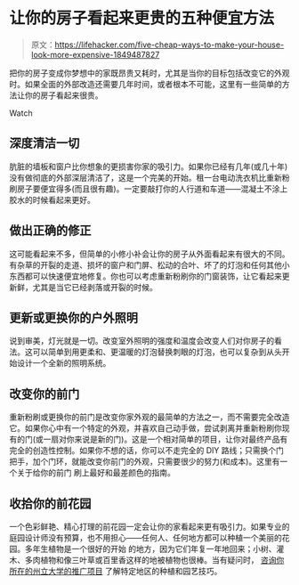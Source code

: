 # 让你的房子看起来更贵的五种便宜方法

> 原文：<https://lifehacker.com/five-cheap-ways-to-make-your-house-look-more-expensive-1849487827>

把你的房子变成你梦想中的家既昂贵又耗时，尤其是当你的目标包括改变它的外观时。如果全面的外部改造还需要几年时间，或者根本不可能，这里有一些简单的方法让你的房子看起来很贵。

Watch

## 深度清洁一切

肮脏的墙板和窗户比你想象的更损害你家的吸引力。如果你已经有几年(或几十年)没有做彻底的外部深层清洁了，这是一个完美的开始。租一台电动洗衣机比重新粉刷房子要便宜得多(而且很有趣)。一定要敲打你的人行道和车道——混凝土不涂上胶水的时候看起来更好。

## 做出正确的修正

这可能看起来不多，但简单的小修小补会让你的房子从外面看起来有很大的不同。有杂草的开裂的走道、损坏的窗户和门屏、松动的合叶、坏了的灯泡和任何其他小东西都可以快速便宜地修复。你也可以考虑重新粉刷你的门窗装饰，让它看起来更新鲜，尤其是当它已经剥落或开裂的时候。

## 更新或更换你的户外照明

说到审美，灯光就是一切。改变室外照明的强度和温度会改变人们对你房子的看法。这可以简单到用更柔和、更温暖的灯泡替换刺眼的灯泡，也可以复杂到从头开始设计一个全新的照明系统。

## 改变你的前门

重新粉刷或更换你的前门是改变你家外观的最简单的方法之一，而不需要完全改造它。如果你心中有一个特定的外观，并喜欢自己动手做，尝试剥离并重新粉刷你现有的门(或一扇对你来说是新的门)。这是一个相对简单的项目，让你对最终产品有完全的创造性控制。如果你不想的话，你可以不走完全的 DIY 路线；只需换个门把手，加个门环，就能改变你前门的外观，只需要很少的努力(和成本)。这里有一个关于给你的前门 刷上最好和最差颜色的指南。

## 收拾你的前花园

一个色彩鲜艳、精心打理的前花园一定会让你的家看起来更有吸引力。如果专业的庭园设计师没有预算，也不用担心——任何人、任何地方都可以种植一个美丽的花园。多年生植物是一个很好的开始 的地方，因为它们年复一年地回来；小树、灌木、多肉植物和像三叶草或百里香这样的地被植物也很棒。当有疑问时， [咨询你所在的州立大学的推广项目](https://lifehacker.com/upgrade-your-gardening-skills-with-this-free-program-1846538654) 了解特定地区的种植和园艺技巧。